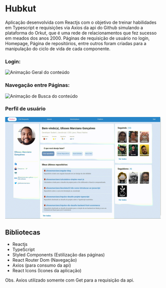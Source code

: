 # Hubkut

Aplicação desenvolvida com Reactjs com o objetivo de treinar habilidades em Typescript e requisições via Axios da api do Github simulando a plataforma do Orkut, que é uma rede de relacionamentos que fez sucesso em meados dos anos 2000. Páginas de requisição de usuário no login, Homepage, Página de repositórios, entre outros foram criadas para a manipulação do ciclo de vida de cada componente. 

### Login:

<img src="src/assets/readme/login.gif" alt="Animação Geral do conteúdo">


### Navegação entre Páginas:
<img src="src/assets/readme/screens.gif" alt="Animação de Busca do conteúdo">

### Perfil de usuário

<img src="src/assets/readme/perfil.gif" alt="Animação de Responsividade do conteúdo">


## Bibliotecas

- Reactjs
- TypeScript
- Styled Components (Estilização das páginas)
- React Router Dom (Navegação)
- Axios (para consumo da api)
- React Icons (Icones da aplicação)

Obs. Axios utilizado somente com Get para a requisição da api.